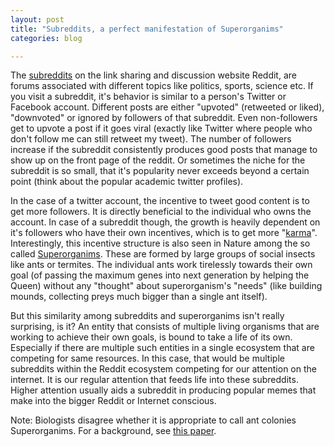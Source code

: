 ```yaml
---
layout: post
title: "Subreddits, a perfect manifestation of Superorganims"
categories: blog

---
```


The [subreddits](https://www.reddit.com/reddits/) on the link sharing and discussion website Reddit, are forums associated with different topics like politics, sports, science etc. If you visit a subreddit, it's behavior is similar to a person's Twitter or Facebook account. Different posts are either "upvoted" (retweeted or liked), "downvoted" or ignored by followers of that subreddit. Even non-followers get to upvote a post if it goes viral (exactly like Twitter where people who don't follow me can still retweet my tweet). The number of followers increase if the subreddit consistently produces good posts that manage to show up on the front page of the reddit. Or sometimes the niche for the subreddit is so small, that it's popularity never exceeds beyond a certain point (think about the popular academic twitter profiles).

In the case of a twitter account, the incentive to tweet good content is to get more followers. It is directly beneficial to the individual who owns the account. In case of a subreddit though, the growth is heavily dependent on it's followers who have their own incentives, which is to get more "[karma](https://www.reddit.com/r/firstdayontheinternet/comments/30b44n/could_someone_explain_how_the_reddit_karma_system/)". Interestingly, this incentive structure is also seen in Nature among the so called [Superorganims](https://en.wikipedia.org/wiki/Superorganism). These are formed by large groups of social insects like ants or termites. The individual ants work tirelessly towards their own goal (of passing the maximum genes into next generation by helping the Queen) without any "thought" about superorganism's "needs" (like building mounds, collecting preys much bigger than a single ant itself). 

But this similarity among subreddits and superorganims isn't really surprising, is it? An entity that consists of multiple living organisms that are working to achieve their own goals, is bound to take a life of its own. Especially if there are multiple such entities in a single ecosystem that are competing for same resources. In this case, that would be multiple subreddits within the Reddit ecosystem competing for our attention on the internet. It is our regular attention that feeds life into these subreddits. Higher attention usually aids a subreddit in producing popular memes that make into the bigger Reddit or Internet conscious. 

Note: Biologists disagree whether it is appropriate to call ant colonies Superorganims. For a background, see [this paper](http://155.97.32.9/~mhaber/Documents/Haber%20Papers/Haber-Colonies-Individuals%5b17%5d.pdf).



